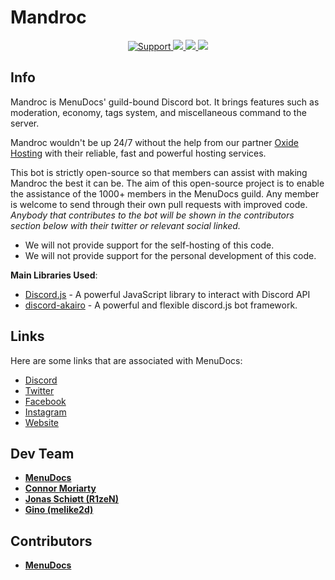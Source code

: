 # Mandroc

<div align="center">
    <a href="https://discord.gg/menudocs">
        <img src="https://img.shields.io/discord/416512197590777857.svg?colorB=Blue&logo=discord&label=Support&style=for-the-badge" alt="Support">
    </a>
    <a href="https://github.com/MenuDocs/Mandrocs-Rewrite">
        <img src="https://img.shields.io/github/languages/top/MenuDocs/Mandrocs-Rewrite.svg?style=for-the-badge">
    </a>
    <a href="/issues">
        <img src="https://img.shields.io/github/issues/MenuDocs/Mandrocs-Rewrite.svg?style=for-the-badge">
    </a>
    <a href="https://github.com/menudocs/mandrocs-rewrite/pulls">
        <img src="https://img.shields.io/github/issues-pr/MenuDocs/Mandrocs-Rewrite.svg?style=for-the-badge">
    </a>
    <br>
</div>

## Info

Mandroc is MenuDocs' guild-bound Discord bot.
It brings features such as moderation, economy, tags system, and miscellaneous command to the server.

Mandroc wouldn't be up 24/7 without the help from our partner [Oxide Hosting](https://oxide.host "the official oxide site") with their reliable, fast and powerful hosting services.

This bot is strictly open-source so that members can assist with making Mandroc the best it can be.
The aim of this open-source project is to enable the assistance of the 1000+ members in the MenuDocs guild. Any member is welcome to send through their own pull requests with improved code.  
_Anybody that contributes to the bot will be shown in the contributors section below with their twitter or relevant social linked._

- We will not provide support for the self-hosting of this code.
- We will not provide support for the personal development of this code.

**Main Libraries Used**:

- [Discord.js](https://www.npmjs.com/package/discord.js) - A powerful JavaScript library to interact with Discord API
- [discord-akairo](https://npmjs.com/discord-akairo) - A powerful and flexible discord.js bot framework.

## Links

Here are some links that are associated with MenuDocs:

- [Discord](https://discord.gg/menudocs "Link to the official Discord Server.")
- [Twitter](https://menudocs.link/twitter "Link to the official Twitter.")
- [Facebook](https://menudocs.link/facebook "Link to the official facebook page.")
- [Instagram](https://menudocs.link/instagram "Link to the official instagram page.")
- [Website](https://menudocs.org/ "Link to the official Website.")

## Dev Team

- [**MenuDocs**](https://twitter.com/menudocs "MenuDocs' Twitter Account")
- [**Connor Moriarty**](https://github.com/strandxo "Connor's Github Account")
- [**Jonas Schiøtt (R1zeN)**](https://github.com/JonasSchiott "Jonas' Github Account")
- [**Gino (melike2d)**](https://github.com/melike2d "Gino's Github Account")


## Contributors

- [**MenuDocs**](https://twitter.com/menudocs "MenuDocs' Twitter Account")
